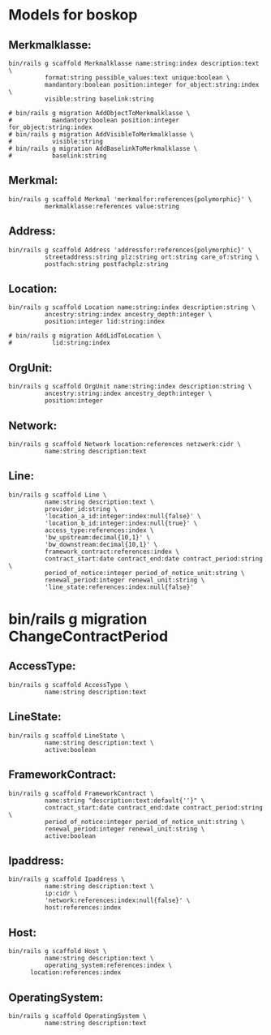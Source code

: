 Models for boskop
=================

Merkmalklasse:
--------------

    bin/rails g scaffold Merkmalklasse name:string:index description:text \
              format:string possible_values:text unique:boolean \
              mandantory:boolean position:integer for_object:string:index \
              visible:string baselink:string

    # bin/rails g migration AddObjectToMerkmalklasse \
    #           mandantory:boolean position:integer for_object:string:index
    # bin/rails g migration AddVisibleToMerkmalklasse \
    #           visible:string
    # bin/rails g migration AddBaselinkToMerkmalklasse \
    #           baselink:string

Merkmal:
--------

    bin/rails g scaffold Merkmal 'merkmalfor:references{polymorphic}' \
              merkmalklasse:references value:string

Address:
--------

    bin/rails g scaffold Address 'addressfor:references{polymorphic}' \
              streetaddress:string plz:string ort:string care_of:string \
              postfach:string postfachplz:string

Location:
---------

    bin/rails g scaffold Location name:string:index description:string \
              ancestry:string:index ancestry_depth:integer \
              position:integer lid:string:index

    # bin/rails g migration AddLidToLocation \
    #           lid:string:index

OrgUnit:
---------

    bin/rails g scaffold OrgUnit name:string:index description:string \
              ancestry:string:index ancestry_depth:integer \
              position:integer

Network:
--------

    bin/rails g scaffold Network location:references netzwerk:cidr \
              name:string description:text


Line:
-----

    bin/rails g scaffold Line \
              name:string description:text \
              provider_id:string \
              'location_a_id:integer:index:null{false}' \
              'location_b_id:integer:index:null{true}' \
              access_type:references:index \
              'bw_upstream:decimal{10,1}' \
              'bw_downstream:decimal{10,1}' \
              framework_contract:references:index \
              contract_start:date contract_end:date contract_period:string \
              period_of_notice:integer period_of_notice_unit:string \
              renewal_period:integer renewal_unit:string \
              'line_state:references:index:null{false}'

#  bin/rails g migration ChangeContractPeriod

AccessType:
----------- 

    bin/rails g scaffold AccessType \
              name:string description:text

LineState:
----------- 

    bin/rails g scaffold LineState \
              name:string description:text \
              active:boolean

FrameworkContract:
-----------------

    bin/rails g scaffold FrameworkContract \
              name:string "description:text:default{''}" \
              contract_start:date contract_end:date contract_period:string \
              period_of_notice:integer period_of_notice_unit:string \
              renewal_period:integer renewal_unit:string \
              active:boolean

Ipaddress:
----------

    bin/rails g scaffold Ipaddress \
              name:string description:text \
              ip:cidr \
              'network:references:index:null{false}' \
              host:references:index

Host:
-----

    bin/rails g scaffold Host \
              name:string description:text \
              operating_system:references:index \
	      location:references:index

OperatingSystem:
----------------

    bin/rails g scaffold OperatingSystem \
              name:string description:text


